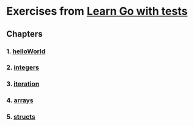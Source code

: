# Exercises from [Learn Go with tests][1]

## Chapters

### 1. [helloWorld](./helloWorld/)

### 2. [integers](./integers/)

### 3. [iteration](./iteration/)

### 4. [arrays](./arrays/)

### 5. [structs](./structs/)

[1]: https://quii.gitbook.io/learn-go-with-tests/ "Learn Go with tests"

